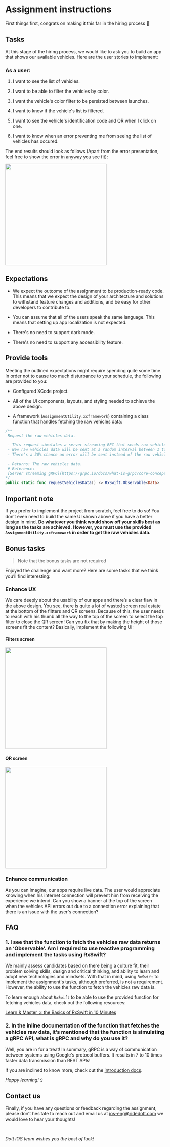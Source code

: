 # Assignment instructions

First things first, congrats on making it this far in the hiring process 🎉

## Tasks

At this stage of the hiring process, we would like to ask you to build an app that shows our available vehicles. Here are the user stories to implement:
 
### As a user:

1. I want to see the list of vehicles.

2. I want to be able to filter the vehicles by color.

3. I want the vehicle's color filter to be persisted between launches.

4. I want to know if the vehicle's list is filtered.

5. I want to see the vehicle's identification code and QR when I click on one.

6. I want to know when an error preventing me from seeing the list of vehicles has occured.

The end results should look as follows (Apart from the error presentation, feel free to show the error in anyway you see fit):

<img src="Resources/iOSTechnicalAssignment.gif" width="320" />

## Expectations

- We expect the outcome of the assignment to be production-ready code. This means that we expect the design of your architecture and solutions to withstand feature changes and additions, and be easy for other developers to contribute to.

- You can assume that all of the users speak the same language. This means that setting up app localization is not expected.

- There's no need to support dark mode.

- There's no need to support any accessibility feature.

## Provide tools

Meeting the outlined expectations might require spending quite some time. In order not to cause too much disturbance to your schedule, the following are provided to you:

- Configured XCode project.

- All of the UI components, layouts, and styling needed to achieve the above design.

- A framework (`AssignmentUtility.xcframework`) containing a class function that handles fetching the raw vehicles data:
```swift
/**
 Request the raw vehicles data.
    
 - This request simulates a server streaming RPC that sends raw vehicles data.
 - New raw vehicles data will be sent at a random interval between 1 to 20 seconds.
 - There's a 30% chance an error will be sent instead of the raw vehicles data.
     
 - Returns: The raw vehicles data.
 # Reference:
 [Server streaming gRPC](https://grpc.io/docs/what-is-grpc/core-concepts/#server-streaming-rpc)
*/
public static func requestVehiclesData() -> RxSwift.Observable<Data>
```

## Important note

If you prefer to implement the project from scratch, feel free to do so! You don’t even need to build the same UI shown above if you have a better design in mind. **Do whatever you think would show off your skills best as long as the tasks are achieved. However, you must use the provided `AssignmentUtility.xcframework` in order to get the raw vehicles data.**

## Bonus tasks

> Note that the bonus tasks are not required

Enjoyed the challenge and want more? Here are some tasks that we think you’ll find interesting:

### Enhance UX

We care deeply about the usability of our apps and there’s a clear flaw in the above design. You see, there is quite a lot of wasted screen real estate at the bottom of the flitters and QR screens. Because of this, the user needs to reach with his thumb all the way to the top of the screen to select the top filter to close the QR screen! Can you fix that by making the height of those screens fit the content? Basically, implement the following UI:

#### Filters screen

<img src="Resources/FiltersAsBottomSheet.png" width="320" />

#### QR screen

<img src="Resources/QRAsBottomSheet.png" width="320" />

### Enhance communication

As you can imagine, our apps require live data. The user would appreciate knowing when his internet connection will prevent him from receiving the experience we intend. Can you show a banner at the top of the screen when the vehicles API errors out due to a connection error explaining that there is an issue with the user's connection?

## FAQ

### 1. I see that the function to fetch the vehicles raw data returns an ‘Observable’. Am I required to use reactive programming and implement the tasks using RxSwift?

We mainly assess candidates based on there being a culture fit, their problem solving skills, design and critical thinking, and ability to learn and adopt new technologies and mindsets. With that in mind, using `RxSwift` to implement the assignment's tasks, although preferred, is not a requirement. However, the ability to use the function to fetch the vehicles raw data is. 

To learn enough about `RxSwift` to be able to use the provided function for fetching vehicles data, check out the following resources:

[Learn & Master ⚔️ the Basics of RxSwift in 10 Minutes](https://medium.com/ios-os-x-development/learn-and-master-%EF%B8%8F-the-basics-of-rxswift-in-10-minutes-818ea6e0a05b)

### 2. In the inline documentation of the function that fetches the vehicles raw data, it’s mentioned that the function is simulating a gRPC API, what is gRPC and why do you use it?

Well, you are in for a treat! In summary, gRPC is a way of communication between systems using Google's protocol buffers. It results in 7 to 10 times faster data transmission than REST APIs!

If you are inclined to know more, check out the [introduction docs](https://grpc.io/docs/what-is-grpc/introduction/).

_Happy learning! :)_

## Contact us

Finally, if you have any questions or feedback regarding the assignment, please don’t hesitate to reach out and email us at [ios-eng@ridedott.com](mailto:ios-eng@ridedott.com) we would love to hear your thoughts!

<br />

_Dott iOS team wishes you the best of luck!_
